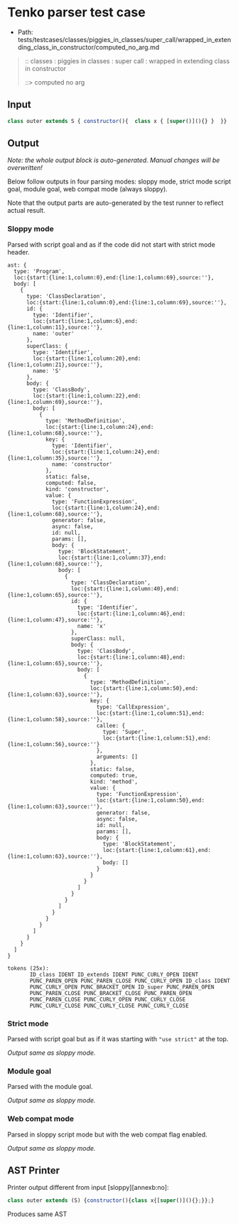 # Tenko parser test case

- Path: tests/testcases/classes/piggies_in_classes/super_call/wrapped_in_extending_class_in_constructor/computed_no_arg.md

> :: classes : piggies in classes : super call : wrapped in extending class in constructor
>
> ::> computed no arg

## Input

`````js
class outer extends S { constructor(){  class x { [super()](){} }  }}
`````

## Output

_Note: the whole output block is auto-generated. Manual changes will be overwritten!_

Below follow outputs in four parsing modes: sloppy mode, strict mode script goal, module goal, web compat mode (always sloppy).

Note that the output parts are auto-generated by the test runner to reflect actual result.

### Sloppy mode

Parsed with script goal and as if the code did not start with strict mode header.

`````
ast: {
  type: 'Program',
  loc:{start:{line:1,column:0},end:{line:1,column:69},source:''},
  body: [
    {
      type: 'ClassDeclaration',
      loc:{start:{line:1,column:0},end:{line:1,column:69},source:''},
      id: {
        type: 'Identifier',
        loc:{start:{line:1,column:6},end:{line:1,column:11},source:''},
        name: 'outer'
      },
      superClass: {
        type: 'Identifier',
        loc:{start:{line:1,column:20},end:{line:1,column:21},source:''},
        name: 'S'
      },
      body: {
        type: 'ClassBody',
        loc:{start:{line:1,column:22},end:{line:1,column:69},source:''},
        body: [
          {
            type: 'MethodDefinition',
            loc:{start:{line:1,column:24},end:{line:1,column:68},source:''},
            key: {
              type: 'Identifier',
              loc:{start:{line:1,column:24},end:{line:1,column:35},source:''},
              name: 'constructor'
            },
            static: false,
            computed: false,
            kind: 'constructor',
            value: {
              type: 'FunctionExpression',
              loc:{start:{line:1,column:24},end:{line:1,column:68},source:''},
              generator: false,
              async: false,
              id: null,
              params: [],
              body: {
                type: 'BlockStatement',
                loc:{start:{line:1,column:37},end:{line:1,column:68},source:''},
                body: [
                  {
                    type: 'ClassDeclaration',
                    loc:{start:{line:1,column:40},end:{line:1,column:65},source:''},
                    id: {
                      type: 'Identifier',
                      loc:{start:{line:1,column:46},end:{line:1,column:47},source:''},
                      name: 'x'
                    },
                    superClass: null,
                    body: {
                      type: 'ClassBody',
                      loc:{start:{line:1,column:48},end:{line:1,column:65},source:''},
                      body: [
                        {
                          type: 'MethodDefinition',
                          loc:{start:{line:1,column:50},end:{line:1,column:63},source:''},
                          key: {
                            type: 'CallExpression',
                            loc:{start:{line:1,column:51},end:{line:1,column:58},source:''},
                            callee: {
                              type: 'Super',
                              loc:{start:{line:1,column:51},end:{line:1,column:56},source:''}
                            },
                            arguments: []
                          },
                          static: false,
                          computed: true,
                          kind: 'method',
                          value: {
                            type: 'FunctionExpression',
                            loc:{start:{line:1,column:50},end:{line:1,column:63},source:''},
                            generator: false,
                            async: false,
                            id: null,
                            params: [],
                            body: {
                              type: 'BlockStatement',
                              loc:{start:{line:1,column:61},end:{line:1,column:63},source:''},
                              body: []
                            }
                          }
                        }
                      ]
                    }
                  }
                ]
              }
            }
          }
        ]
      }
    }
  ]
}

tokens (25x):
       ID_class IDENT ID_extends IDENT PUNC_CURLY_OPEN IDENT
       PUNC_PAREN_OPEN PUNC_PAREN_CLOSE PUNC_CURLY_OPEN ID_class IDENT
       PUNC_CURLY_OPEN PUNC_BRACKET_OPEN ID_super PUNC_PAREN_OPEN
       PUNC_PAREN_CLOSE PUNC_BRACKET_CLOSE PUNC_PAREN_OPEN
       PUNC_PAREN_CLOSE PUNC_CURLY_OPEN PUNC_CURLY_CLOSE
       PUNC_CURLY_CLOSE PUNC_CURLY_CLOSE PUNC_CURLY_CLOSE
`````

### Strict mode

Parsed with script goal but as if it was starting with `"use strict"` at the top.

_Output same as sloppy mode._

### Module goal

Parsed with the module goal.

_Output same as sloppy mode._

### Web compat mode

Parsed in sloppy script mode but with the web compat flag enabled.

_Output same as sloppy mode._

## AST Printer

Printer output different from input [sloppy][annexb:no]:

````js
class outer extends (S) {constructor(){class x{[super()](){};}};}
````

Produces same AST
